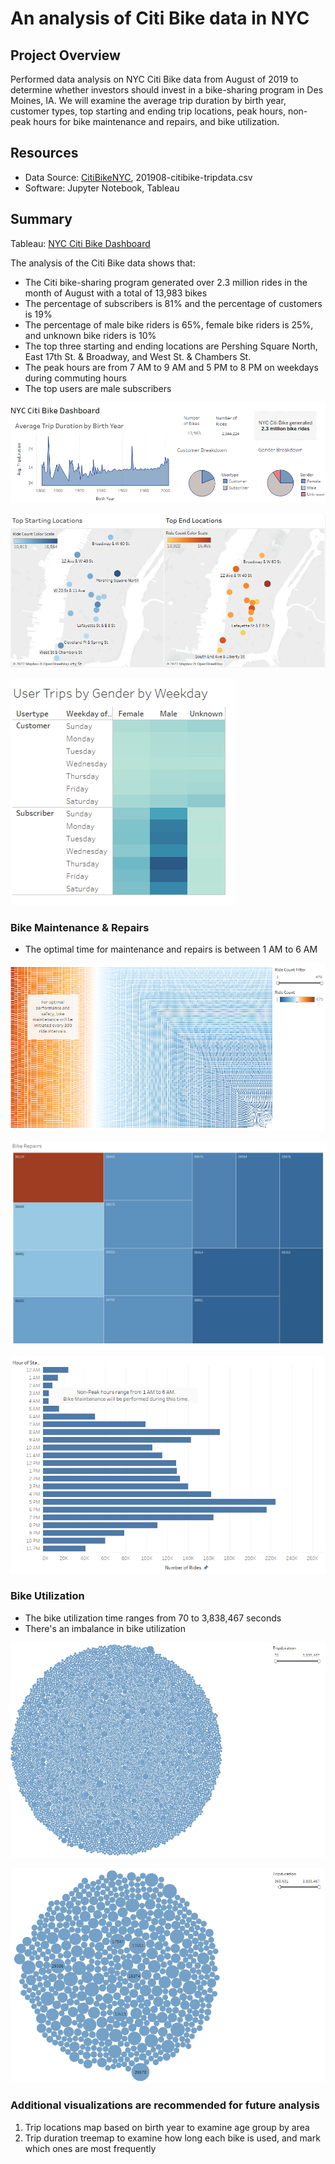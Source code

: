 # An analysis of Citi Bike data in NYC

## Project Overview
Performed data analysis on NYC Citi Bike data from August of 2019 to determine whether investors should invest in a bike-sharing program in Des Moines, IA.  We will examine the average trip duration by birth year, customer types, top starting and ending trip locations, peak hours, non-peak hours for bike maintenance and repairs, and bike utilization.

## Resources
- Data Source: [CitiBikeNYC](https://ride.citibikenyc.com/system-data), 201908-citibike-tripdata.csv
- Software: Jupyter Notebook, Tableau

## Summary
Tableau: [NYC Citi Bike Dashboard](https://public.tableau.com/shared/WKDKPFYPP?:display_count=n&:origin=viz_share_link)

The analysis of the Citi Bike data shows that:
- The Citi bike-sharing program generated over 2.3 million rides in the month of August with a total of 13,983 bikes
- The percentage of subscribers is 81% and the percentage of customers is 19%
- The percentage of male bike riders is 65%, female bike riders is 25%, and unknown bike riders is 10%
- The top three starting and ending locations are Pershing Square North, East 17th St. & Broadway, and West St. & Chambers St.
- The peak hours are from 7 AM to 9 AM and 5 PM to 8 PM on weekdays during commuting hours
- The top users are male subscribers

![Dashboard](https://github.com/frlinh/bikesharing/blob/0abad434d2abd8b1d965ed825d9057a6e8a99540/Resources/NYCBikeDashboard.png)

![Top_Locations](https://github.com/frlinh/bikesharing/blob/0abad434d2abd8b1d965ed825d9057a6e8a99540/Resources/topLocations.png)

![Trips_by_Gender](https://github.com/frlinh/bikesharing/blob/0abad434d2abd8b1d965ed825d9057a6e8a99540/Resources/usersGender.png)

### Bike Maintenance & Repairs
- The optimal time for maintenance and repairs is between 1 AM to 6 AM

![Bike_Repairs_All](https://github.com/frlinh/bikesharing/blob/9b9456a291c7f9ca5beafba8335924db4ff5939c/Resources/bikeRepairsAll.png)

![Bike_Repairs](https://github.com/frlinh/bikesharing/blob/c17f45bb57104e3040ff31ffb12be42cbb61fea5/Resources/bikeRepairs.png)

![NonPeak](https://github.com/frlinh/bikesharing/blob/bb114d8d2fa4f66d9ac25851b34b7d8284cde6b5/Resources/nonPeakTimes.png)

### Bike Utilization
- The bike utilization time ranges from 70 to 3,838,467 seconds
- There's an imbalance in bike utilization

![Bike_Utliz](https://github.com/frlinh/bikesharing/blob/9b9456a291c7f9ca5beafba8335924db4ff5939c/Resources/bikeUtilization.png)

![Bike_Utliz](https://github.com/frlinh/bikesharing/blob/9b9456a291c7f9ca5beafba8335924db4ff5939c/Resources/bikeUtilizationFiltered.png)

### Additional visualizations are recommended for future analysis

1. Trip locations map based on birth year to examine age group by area
2. Trip duration treemap to examine how long each bike is used, and mark which ones are most frequently
